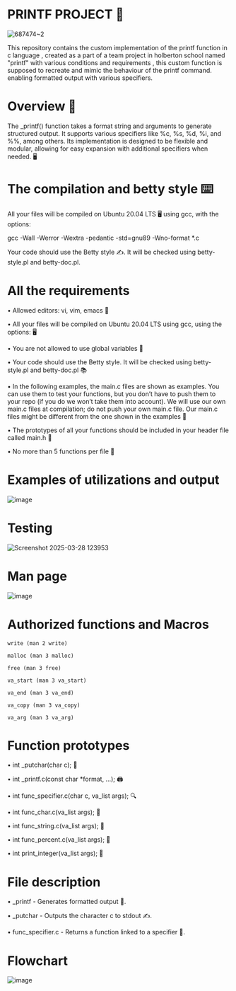 # PRINTF PROJECT 🎉

![687474~2](https://github.com/user-attachments/assets/9f4bcaac-1270-43d2-acc1-a1ba2f56f6b9)

This repository contains the custom implementation of the printf function in c language , created as a part of a team project in holberton school named "printf" with various conditions and requirements , this custom function is supposed to recreate and mimic the behaviour of the printf command. enabling formatted output with various specifiers. 


# Overview 📝

The _printf() function takes a format string and arguments to generate structured output. It supports various specifiers like %c, %s, %d, %i, and %%, among others. Its implementation is designed to be flexible and modular, allowing for easy expansion with additional specifiers when needed. 🖥️

# The compilation and betty style ⌨️ 

All your files will be compiled on Ubuntu 20.04 LTS 🖥️ using gcc, with the options:

gcc -Wall -Werror -Wextra -pedantic -std=gnu89 -Wno-format *.c 

Your code should use the Betty style ✍️. It will be checked using betty-style.pl and betty-doc.pl.

# All the requirements 

• Allowed editors: vi, vim, emacs 📝

• All your files will be compiled on Ubuntu 20.04 LTS using gcc, using the options: 🖥️

• You are not allowed to use global variables 🚫

• Your code should use the Betty style. It will be checked using betty-style.pl and betty-doc.pl 📚

• In the following examples, the main.c files are shown as examples. You can use them to test your functions, but you don’t have to push them to your repo (if you do we won’t take them into account). We will use our own main.c files at compilation; do not push your own main.c file. Our main.c files might be different from the one shown in the examples 🔧

• The prototypes of all your functions should be included in your header file called main.h 📑

• No more than 5 functions per file 📂

    
# Examples of utilizations and output 

![image](https://github.com/user-attachments/assets/0b8053af-d46c-4056-a4fd-dd1b98dd2c32)



# Testing 

![Screenshot 2025-03-28 123953](https://github.com/user-attachments/assets/89288894-dd52-4e45-a846-48cfcf2bc089)

# Man page

![image](https://github.com/user-attachments/assets/c78d025c-762d-482d-897c-ee8c841fdfb0)



# Authorized functions and Macros  


    write (man 2 write)
    
    malloc (man 3 malloc)
    
    free (man 3 free)
    
    va_start (man 3 va_start)
    
    va_end (man 3 va_end)
    
    va_copy (man 3 va_copy)
    
    va_arg (man 3 va_arg)

# Function prototypes 


• int _putchar(char c); 🎯

• int _printf.c(const char *format, ...); 🖨️

• int func_specifier.c(char c, va_list args); 🔍

• int func_char.c(va_list args); 🔡

• int func_string.c(va_list args); 📝

• int func_percent.c(va_list args); 🎯

• int print_integer(va_list args); 🔢

# File description 

• _printf - Generates formatted output 🎯.

• _putchar - Outputs the character c to stdout ✍️.

• func_specifier.c - Returns a function linked to a specifier 🔎.


# Flowchart
![image](https://github.com/user-attachments/assets/ca036a22-8553-44a1-8b79-27dffd55305f)



